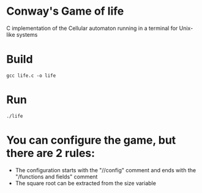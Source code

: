 # Conway's Game of life
C implementation of the Cellular automaton running in a terminal for Unix-like systems
# Build
`gcc life.c -o life`
# Run
`./life`
# You can configure the game, but there are 2 rules:
- The configuration starts with the "//config" comment and ends with the "/functions and fields" comment
- The square root can be extracted from the size variable
